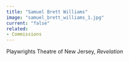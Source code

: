 ```yaml
---
title: "Samuel Brett Williams"
image: "samuel_brett_williams_1.jpg"
current: "false"
related:
- Commissions
---
```


Playwrights Theatre of New Jersey, *Revelation*


